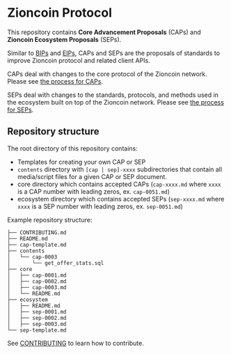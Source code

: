Zioncoin Protocol
================

This repository contains **Core Advancement Proposals** (CAPs) and **Zioncoin Ecosystem Proposals**
(SEPs).

Similar to [BIPs](https://github.com/bitcoin/bips) and [EIPs](https://github.com/ethereum/EIPs),
CAPs and SEPs are the proposals of standards to improve Zioncoin protocol and related client APIs.

CAPs deal with changes to the core protocol of the Zioncoin network. Please see [the process for CAPs](core/README.md).

SEPs deal with changes to the standards, protocols, and methods used in the ecosystem built on top
of the Zioncoin network. Please see [the process for SEPs](ecosystem/README.md).

## Repository structure

The root directory of this repository contains:

* Templates for creating your own CAP or SEP
* `contents` directory with `[cap | sep]-xxxx` subdirectories that contain all media/script files for a given CAP or SEP document.
* core directory which contains accepted CAPs (`cap-xxxx.md` where `xxxx` is a CAP number with leading zeros, ex. `cap-0051.md`)
* ecosystem directory which contains accepted SEPs (`sep-xxxx.md` where `xxxx` is a SEP number with leading zeros, ex. `sep-0051.md`)

Example repository structure:
```
├── CONTRIBUTING.md
├── README.md
├── cap-template.md
├── contents
│   └── cap-0003
│       └── get_offer_stats.sql
├── core
│   ├── cap-0001.md
│   ├── cap-0002.md
│   ├── cap-0003.md
│   └── README.md
├── ecosystem
│   ├── README.md
│   ├── sep-0001.md
│   ├── sep-0002.md
│   ├── sep-0003.md
└── sep-template.md
```

See [CONTRIBUTING](CONTRIBUTING.md) to learn how to contribute.
